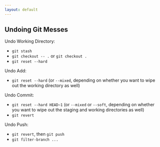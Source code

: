 ```yaml
---
layout: default
---
```


## Undoing Git Messes

Undo Working Directory:

* `git stash`
* `git checkout -- .` or `git checkout .`
* `git reset --hard`

Undo Add:

* `git reset --hard` (or `--mixed`, depending on whether you want to wipe out the working directory as well)

Undo Commit:

* `git reset --hard HEAD~1` (or `--mixed` or `--soft`, depending on whether you want to wipe out the staging and working directories as well)
* `git revert`

Undo Push:

* `git revert`, then `git push`
* `git filter-branch ...`
